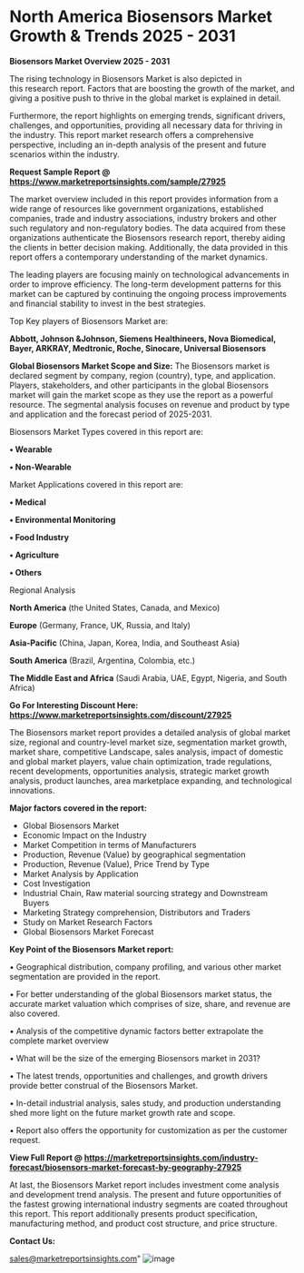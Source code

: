 # North America Biosensors Market Growth & Trends 2025 - 2031

<Strong> Biosensors Market Overview 2025 - 2031</strong>

The rising technology in Biosensors Market is also depicted in this research report. Factors that are boosting the growth of the market, and giving a positive push to thrive in the global market is explained in detail.

Furthermore, the report highlights on emerging trends, significant drivers, challenges, and opportunities, providing all necessary data for thriving in the industry. This report market research offers a comprehensive perspective, including an in-depth analysis of the present and future scenarios within the industry.

<strong>Request Sample Report @ <a href=https://www.marketreportsinsights.com/sample/27925>https://www.marketreportsinsights.com/sample/27925</a></strong>

The market overview included in this report provides information from a wide range of resources like government organizations, established companies, trade and industry associations, industry brokers and other such regulatory and non-regulatory bodies. The data acquired from these organizations authenticate the Biosensors research report, thereby aiding the clients in better decision making. Additionally, the data provided in this report offers a contemporary understanding of the market dynamics.

The leading players are focusing mainly on technological advancements in order to improve efficiency. The long-term development patterns for this market can be captured by continuing the ongoing process improvements and financial stability to invest in the best strategies.

Top Key players of Biosensors Market are:

<strong>Abbott, Johnson &Johnson, Siemens Healthineers, Nova Biomedical, Bayer, ARKRAY, Medtronic, Roche, Sinocare, Universal Biosensors</strong>

<strong><b>Global Biosensors Market Scope and Size:</b></strong>
The Biosensors market is declared segment by company, region (country), type, and application. Players, stakeholders, and other participants in the global Biosensors market will gain the market scope as they use the report as a powerful resource. The segmental analysis focuses on revenue and product by type and application and the forecast period of 2025-2031.

Biosensors Market Types covered in this report are:

<strong>• Wearable

• Non-Wearable</strong>

Market Applications covered in this report are:

<strong>• Medical

• Environmental Monitoring

• Food Industry

• Agriculture

• Others</strong> 

Regional Analysis

<strong>North America</strong> (the United States, Canada, and Mexico)

<strong>Europe</strong> (Germany, France, UK, Russia, and Italy)

<strong>Asia-Pacific</strong> (China, Japan, Korea, India, and Southeast Asia)

<strong>South America</strong> (Brazil, Argentina, Colombia, etc.)

<strong>The Middle East and Africa</strong> (Saudi Arabia, UAE, Egypt, Nigeria, and South Africa)

<strong>Go For Interesting Discount Here: <a href=https://www.marketreportsinsights.com/discount/27925>https://www.marketreportsinsights.com/discount/27925</a></strong>

The Biosensors market report provides a detailed analysis of global market size, regional and country-level market size, segmentation market growth, market share, competitive Landscape, sales analysis, impact of domestic and global market players, value chain optimization, trade regulations, recent developments, opportunities analysis, strategic market growth analysis, product launches, area marketplace expanding, and technological innovations.

<strong><b>Major factors covered in the report:</b></strong>
<ul>
  <li>Global Biosensors Market </li>
  <li>Economic Impact on the Industry</li>
  <li>Market Competition in terms of Manufacturers</li>
  <li>Production, Revenue (Value) by geographical segmentation</li>
  <li>Production, Revenue (Value), Price Trend by Type</li>
  <li>Market Analysis by Application</li>
  <li>Cost Investigation</li>
  <li>Industrial Chain, Raw material sourcing strategy and Downstream Buyers</li>
  <li>Marketing Strategy comprehension, Distributors and Traders</li>
  <li>Study on Market Research Factors</li>
  <li>Global Biosensors Market Forecast</li>
</ul>

<strong><b>Key Point of the Biosensors Market report:</b></strong>

• Geographical distribution, company profiling, and various other market segmentation are provided in the report.

• For better understanding of the global Biosensors market status, the accurate market valuation which comprises of size, share, and revenue are also covered.

• Analysis of the competitive dynamic factors better extrapolate the complete market overview

• What will be the size of the emerging Biosensors market in 2031?

• The latest trends, opportunities and challenges, and growth drivers provide better construal of the Biosensors Market.

• In-detail industrial analysis, sales study, and production understanding shed more light on the future market growth rate and scope.

• Report also offers the opportunity for customization as per the customer request.

<strong><b>View Full Report @ <a href=https://marketreportsinsights.com/industry-forecast/biosensors-market-forecast-by-geography-27925>https://marketreportsinsights.com/industry-forecast/biosensors-market-forecast-by-geography-27925</a></b></strong>


At last, the Biosensors Market report includes investment come analysis and development trend analysis. The present and future opportunities of the fastest growing international industry segments are coated throughout this report. This report additionally presents product specification, manufacturing method, and product cost structure, and price structure.

<strong>Contact Us:</strong>

sales@marketreportsinsights.com"
![image](https://github.com/user-attachments/assets/2beb1042-1999-475e-866e-043069c10667)
